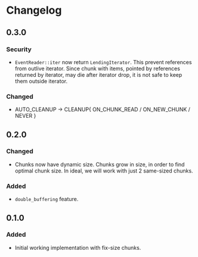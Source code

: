 # Changelog

## 0.3.0
### Security
- `EventReader::iter` now return `LendingIterator`. This prevent references from outlive iterator. 
Since chunk with items, pointed by references returned by iterator, may die after iterator drop,
it is not safe to keep them outside iterator. 
### Changed
- AUTO_CLEANUP -> CLEANUP{ ON_CHUNK_READ / ON_NEW_CHUNK / NEVER }

## 0.2.0
### Changed
- Chunks now have dynamic size. Chunks grow in size, 
in order to find optimal chunk size.
In ideal, we will work with just 2 same-sized chunks.
### Added
- `double_buffering` feature.

## 0.1.0
### Added
- Initial working implementation with fix-size chunks.